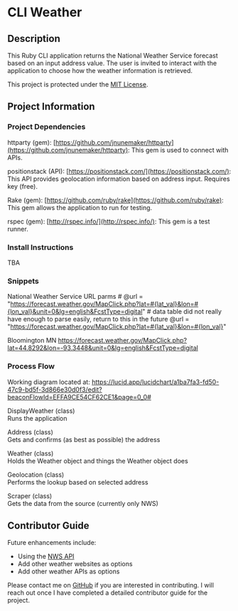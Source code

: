 # CLI Weather

## Description

This Ruby CLI application returns the National Weather Service forecast based on an input address value. The user is invited to interact with the application to choose how the weather information is retrieved.  

This project is protected under the [MIT License](https://github.com/kristenkinnearohlmann/cli-weather/blob/main/LICENSE).

## Project Information

### Project Dependencies

httparty (gem): [https://github.com/jnunemaker/httparty](https://github.com/jnunemaker/httparty): This gem is used to connect with APIs.  

positionstack (API): [https://positionstack.com/](https://positionstack.com/): This API provides geolocation information based on address input. Requires key (free).  

Rake (gem): [https://github.com/ruby/rake](https://github.com/ruby/rake): This gem allows the application to run for testing.  

rspec (gem): [http://rspec.info/](http://rspec.info/): This gem is a test runner.  

### Install Instructions

TBA

### Snippets
National Weather Service URL parms
        # @url = "https://forecast.weather.gov/MapClick.php?lat=#{lat_val}&lon=#{lon_val}&unit=0&lg=english&FcstType=digital" # data table did not really have enough to parse easily, return to this in the future
        @url = "https://forecast.weather.gov/MapClick.php?lat=#{lat_val}&lon=#{lon_val}"

Bloomington MN
https://forecast.weather.gov/MapClick.php?lat=44.8292&lon=-93.3448&unit=0&lg=english&FcstType=digital

### Process Flow

Working diagram located at: https://lucid.app/lucidchart/a1ba7fa3-fd50-47c9-bd5f-3d866e30d0f3/edit?beaconFlowId=EFFA9CE54CF62CE1&page=0_0#

DisplayWeather (class)  
Runs the application

Address (class)  
Gets and confirms (as best as possible) the address

Weather (class)  
Holds the Weather object and things the Weather object does

Geolocation (class)  
Performs the lookup based on selected address

Scraper (class)  
Gets the data from the source (currently only NWS)

## Contributor Guide

Future enhancements include:  
- Using the [NWS API](https://www.weather.gov/documentation/services-web-api)
- Add other weather websites as options
- Add other weather APIs as options

Please contact me on [GitHub](https://github.com/kristenkinnearohlmann) if you are interested in contributing. I will reach out once I have completed a detailed contributor guide for the project.